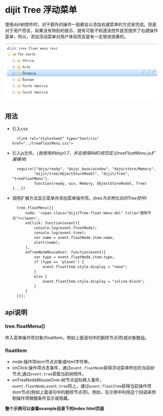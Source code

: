 # dijit Tree 浮动菜单

使用dijit树控件时，对于额外的操作一般都会以添加右键菜单的方式来完成。但是对于用户而言，如果没有特别的提示，就有可能不知道该控件是否提供了右键操作菜单，所以，添加浮动菜单对用户体验而言是有一定增进效果的。

![](example/dijitTree_FloatMenu.png)

## 用法

+ 引入css

		<link rel="stylesheet" type="text/css" href="../treeFloatMenu.css">

+ 引入js文件。(*我使用的dojo1.7，并且使用AMD规范定义treeFloatMenu.js扩展模块*)

		require(["dojo/ready", "dojo/_base/window", "dojo/store/Memory", 
				"dijit/tree/ObjectStoreModel", "dijit/Tree", "treeFloatMenu"],
		 		function(ready, win, Memory, ObjectStoreModel, Tree){...})

+ 调用扩展方法显示菜单并添加菜单操作项。*(tree为实例化后的Tree控件)*

	 	tree.floatMenu([{
	        node: '<span class="dijitTree-float-menu-del" title="删除节点"></span>',
	        onClick: function(event){
	            console.log(event.floatNode);
	            console.log(event.tree);            
	            var name = event.floatNode.item.name;
	            alert(name);
	        },
	        onTreeNodeMouseOver: function(event){
	            var type = event.floatNode.item.type;
	            if (type == 'planet') {
	                event.floatItem.style.display = "none";
	            }
	            else {
	                event.floatItem.style.display = "inline-block";
	            }
	        }
	    }]);

## api说明

### tree.floatMenu()

传入菜单操作项对象(floatItem，例如上面语句中的删除节点项)或对象数组。

### floatItem

+ node:操作项dom节点对象或html字符串。
+ onClick:操作项点击事件，通过`event.floatNode`获得浮动菜单所在的当前树节点;通过`event.tree`获取当前树控件。
+ onTreeNodeMouseOver:树节点鼠标移入事件，`event.floatNode`,`event.tree`同上，通过`event.floatItem`获得当前操作项dom节点(例如上面语句中的删除节点项)。例如，在示例中利用这个回调来控制操作项根据条件显示或隐藏。

**整个示例可以查看example目录下的index.html页面**
